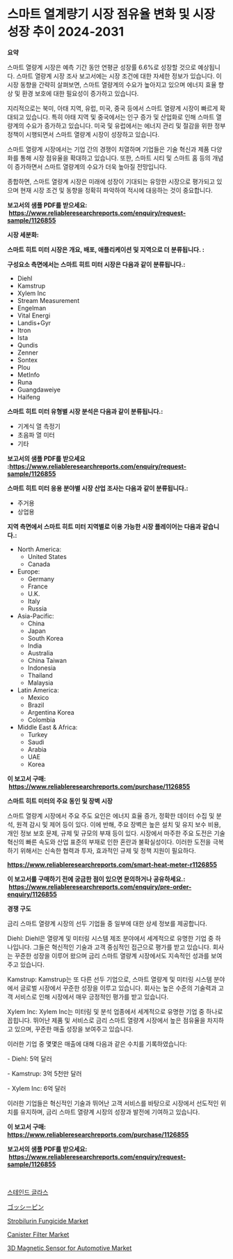 <p><h1>스마트 열계량기 시장 점유율 변화 및 시장 성장 추이 2024-2031</h1></p><p><strong>요약</strong></p>
<p><p>스마트 열량계 시장은 예측 기간 동안 연평균 성장률 6.6%로 성장할 것으로 예상됩니다. 스마트 열량계 시장 조사 보고서에는 시장 조건에 대한 자세한 정보가 있습니다. 이 시장 동향을 간략히 살펴보면, 스마트 열량계의 수요가 높아지고 있으며 에너지 효율 향상 및 환경 보호에 대한 필요성이 증가하고 있습니다.</p><p>지리적으로는 북미, 아태 지역, 유럽, 미국, 중국 등에서 스마트 열량계 시장이 빠르게 확대되고 있습니다. 특히 아태 지역 및 중국에서는 인구 증가 및 산업화로 인해 스마트 열량계의 수요가 증가하고 있습니다. 미국 및 유럽에서는 에너지 관리 및 절감을 위한 정부 정책이 시행되면서 스마트 열량계 시장이 성장하고 있습니다.</p><p>스마트 열량계 시장에서는 기업 간의 경쟁이 치열하며 기업들은 기술 혁신과 제품 다양화를 통해 시장 점유율을 확대하고 있습니다. 또한, 스마트 시티 및 스마트 홈 등의 개념이 증가하면서 스마트 열량계의 수요가 더욱 높아질 전망입니다.</p><p>종합하면, 스마트 열량계 시장은 미래에 성장이 기대되는 유망한 시장으로 평가되고 있으며 현재 시장 조건 및 동향을 정확히 파악하여 적시에 대응하는 것이 중요합니다.</p></p>
<p><strong>보고서의 샘플 PDF를 받으세요: &nbsp;<a href="https://www.reliableresearchreports.com/enquiry/request-sample/1126855">https://www.reliableresearchreports.com/enquiry/request-sample/1126855</a></strong></p>
<p><strong>시장 세분화:</strong></p>
<p><strong> 스마트 히트 미터 시장은 개요, 배포, 애플리케이션 및 지역으로 더 분류됩니다. :</strong></p>
<p><strong>구성요소 측면에서는 스마트 히트 미터 시장은 다음과 같이 분류됩니다.:</strong></p>
<p><ul><li>Diehl</li><li>Kamstrup</li><li>Xylem Inc</li><li>Stream Measurement</li><li>Engelman</li><li>Vital Energi</li><li>Landis+Gyr</li><li>Itron</li><li>Ista</li><li>Qundis</li><li>Zenner</li><li>Sontex</li><li>Plou</li><li>MetInfo</li><li>Runa</li><li>Guangdaweiye</li><li>Haifeng</li></ul></p>
<p><strong> 스마트 히트 미터 유형별 시장 분석은 다음과 같이 분류됩니다.:</strong></p>
<p><ul><li>기계식 열 측정기</li><li>초음파 열 미터</li><li>기타</li></ul></p>
<p><strong>보고서의 샘플 PDF를 받으세요 :<a href="https://www.reliableresearchreports.com/enquiry/request-sample/1126855">https://www.reliableresearchreports.com/enquiry/request-sample/1126855</a></strong></p>
<p><strong> 스마트 히트 미터 응용 분야별 시장 산업 조사는 다음과 같이 분류됩니다.:</strong></p>
<p><ul><li>주거용</li><li>상업용</li></ul></p>
<p><strong>지역 측면에서 스마트 히트 미터 지역별로 이용 가능한 시장 플레이어는 다음과 같습니다.:</strong></p>
<p><ul>
    <li>
        North America:
        <ul>
            <li>United States</li>
            <li>Canada</li>
        </ul>
    </li>
    <li>
        Europe:
        <ul>
            <li>Germany</li>
            <li>France</li>
            <li>U.K.</li>
            <li>Italy</li>
            <li>Russia</li>
        </ul>
    </li>
    <li>
        Asia-Pacific:
        <ul>
            <li>China</li>
            <li>Japan</li>
            <li>South Korea</li>
            <li>India</li>
            <li>Australia</li>
            <li>China Taiwan</li>
            <li>Indonesia</li>
            <li>Thailand</li>
            <li>Malaysia</li>
        </ul>
    </li>
    <li>
        Latin America:
        <ul>
            <li>Mexico</li>
            <li>Brazil</li>
            <li>Argentina Korea</li>
            <li>Colombia</li>
        </ul>
    </li>
    <li>
        Middle East & Africa:
        <ul>
            <li>Turkey</li>
            <li>Saudi</li>
            <li>Arabia</li>
            <li>UAE</li>
            <li>Korea</li>
        </ul>
    </li>
    </ul></p>
<p><strong>이 보고서 구매: &nbsp;<a href="https://www.reliableresearchreports.com/purchase/1126855">https://www.reliableresearchreports.com/purchase/1126855</a></strong></p>
<p><strong>스마트 히트 미터의 주요 동인 및 장벽 시장</strong></p>
<p><p>스마트 열량계 시장에서 주요 주도 요인은 에너지 효율 증가, 정확한 데이터 수집 및 분석, 원격 감시 및 제어 등이 있다. 이에 반해, 주요 장벽은 높은 설치 및 유지 보수 비용, 개인 정보 보호 문제, 규제 및 규모의 부재 등이 있다. 시장에서 마주한 주요 도전은 기술 혁신의 빠른 속도와 산업 표준의 부재로 인한 혼란과 불확실성이다. 이러한 도전을 극복하기 위해서는 신속한 협력과 투자, 효과적인 규제 및 정책 지원이 필요하다.</p></p>
<p><strong><a href="https://www.reliableresearchreports.com/smart-heat-meter-r1126855">https://www.reliableresearchreports.com/smart-heat-meter-r1126855</a></strong></p>
<p><strong>이 보고서를 구매하기 전에 궁금한 점이 있으면 문의하거나 공유하세요.: &nbsp;<a href="https://www.reliableresearchreports.com/enquiry/pre-order-enquiry/1126855">https://www.reliableresearchreports.com/enquiry/pre-order-enquiry/1126855</a></strong></p>
<p><strong>경쟁 구도</strong></p>
<p><p>금리 스마트 열량계 시장의 선두 기업들 중 일부에 대한 상세 정보를 제공합니다.</p><p>Diehl: Diehl은 열량계 및 미터링 시스템 제조 분야에서 세계적으로 유명한 기업 중 하나입니다. 그들은 혁신적인 기술과 고객 중심적인 접근으로 평가를 받고 있습니다. 회사는 꾸준한 성장을 이루어 왔으며 금리 스마트 열량계 시장에서도 지속적인 성과를 보여주고 있습니다.</p><p>Kamstrup: Kamstrup는 또 다른 선두 기업으로, 스마트 열량계 및 미터링 시스템 분야에서 글로벌 시장에서 꾸준한 성장을 이루고 있습니다. 회사는 높은 수준의 기술력과 고객 서비스로 인해 시장에서 매우 긍정적인 평가를 받고 있습니다.</p><p>Xylem Inc: Xylem Inc는 미터링 및 분석 업종에서 세계적으로 유명한 기업 중 하나로 꼽힙니다. 뛰어난 제품 및 서비스로 금리 스마트 열량계 시장에서 높은 점유율을 차지하고 있으며, 꾸준한 매출 성장을 보여주고 있습니다.</p><p>이러한 기업 중 몇몇은 매출에 대해 다음과 같은 수치를 기록하였습니다:</p><p>- Diehl: 5억 달러</p><p>- Kamstrup: 3억 5천만 달러</p><p>- Xylem Inc: 6억 달러</p><p>이러한 기업들은 혁신적인 기술과 뛰어난 고객 서비스를 바탕으로 시장에서 선도적인 위치를 유지하며, 금리 스마트 열량계 시장의 성장과 발전에 기여하고 있습니다.</p></p>
<p><strong>이 보고서 구매: &nbsp; <a href="https://www.reliableresearchreports.com/purchase/1126855">https://www.reliableresearchreports.com/purchase/1126855</a></strong></p>
<p><strong>보고서의 샘플 PDF를 받으세요: &nbsp;<a href="https://www.reliableresearchreports.com/enquiry/request-sample/1126855">https://www.reliableresearchreports.com/enquiry/request-sample/1126855</a></strong><strong></strong></p>
<p>&nbsp;</p>
<p><p><a href="https://github.com/akzkkws047661437/Market-Research-Report-List-1/blob/main/239866824667.md">스테인드 글라스</a></p><p><a href="https://github.com/EthanMorar2011/Market-Research-Report-List-1/blob/main/150325026638.md">ゴッシーピン</a></p><p><a href="https://issuu.com/reportprime-2/docs/strobilurin-fungicide-market-size-2030.pptx">Strobilurin Fungicide Market</a></p><p><a href="https://github.com/joannagoyvaerts/Market-Research-Report-List-2/blob/main/canister-filter-market.md">Canister Filter Market</a></p><p><a href="https://artistic-helicopter-ca9.notion.site/3D-Magnetic-Sensor-for-Automotive-Market-Size-and-Market-Trends-Complete-Industry-Overview-2024-to-c8f08a6573ce4795bb0f11351750f165">3D Magnetic Sensor for Automotive Market</a></p></p>
